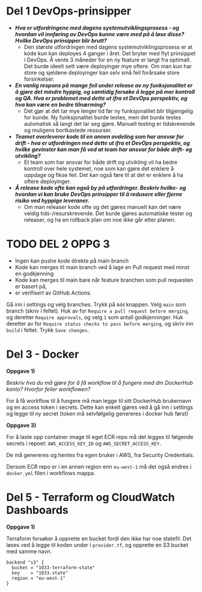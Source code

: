 # Del 1 DevOps-prinsipper

* _**Hva er utfordringene med dagens systemutviklingsprosess - og hvordan vil innføring av DevOps kunne være med på å løse disse? Hvilke DevOps prinsipper blir brutt?**_
  * Den største utfordringen med dagens systemutviklingsprosess er at kode kun kan deployes 4 ganger i året. Det bryter med flyt prinsippet i DevOps. Å vente 3 måneder for en ny feature er langt fra optimalt. Det burde ideelt sett være deployinger mye oftere. Om man kun har store og sjeldene deployinger kan selv små feil forårsake store forsinkelser.
* _**En vanlig respons på mange feil under release av ny funksjonalitet er å gjøre det mindre hyppig, og samtidig forsøke å legge på mer kontroll og QA. Hva er problemet med dette ut ifra et DevOps perspektiv, og hva kan være en bedre tilnærming?**_
  * Det gjør at det tar mye lenger tid før ny funksjonalitet blir tilgjengelig for kunde. Ny funksjonalitet burde testes, men det burde testes automatisk så langt det lar seg gjøre. Manuell testing er tidskrevende og muligens bortkastede ressurser.
* _**Teamet overleverer kode til en annen avdeling som har ansvar for drift - hva er utfordringen med dette ut ifra et DevOps perspektiv, og hvilke gevinster kan man få ved at team har ansvar for både drift- og utvikling?**_
  * Et team som har ansvar for både drift og utvikling vil ha bedre kontroll over hele systemet, noe som kan gjøre det enklere å oppdage og fikse feil. Det kan også føre til at det er enklere å ha oftere deployinger.
* _**Å release kode ofte kan også by på utfordringer. Beskriv hvilke- og hvordan vi kan bruke DevOps prinsipper til å redusere eller fjerne risiko ved hyppige leveraner.**_
  * Om man releaser kode ofte og det gjøres manuelt kan det være veldig tids-/resurskrevende. Det burde gjøres automatiske tester og releaser, og ha en rollback plan om noe ikke går etter planen.

# TODO DEL 2 OPPG 3
* Ingen kan pushe kode direkte på main branch
* Kode kan merges til main branch ved å lage en Pull request med minst en godkjenning
* Kode kan merges til main bare når feature branchen som pull requesten er basert på,
* er verifisert av GitHub Actions.

Gå inn i settings og velg branches. Trykk på `Add` knappen. Velg `main` som branch (skriv i feltet). Huk av for `Require a pull request before merging`, og deretter `Require approvals`, og velg `1` som antall godkjenninger. Huk deretter av for `Require status checks to pass before merging`, og skriv inn `build` i feltet. Trykk `Save changes`.

# Del 3 - Docker
**Oppgave 1)**

_Beskriv hva du må gjøre for å få workflow til å fungere med din DockerHub konto? Hvorfor feiler workflowen?_

For å få workflow til å fungere må man legge til sitt DockerHub brukernavn og en access token i secrets. Dette kan enkelt gjøres ved å gå inn i settings og legge til ny secret (token må selvfølgelig genereres i docker hub først)

**Oppgave 3)**

For å laste opp container image til eget ECR repo må det legges til følgende secrets i repoet:
`AWS_ACCESS_KEY_ID` og `AWS_SECRET_ACCESS_KEY`. 

De må genereres og hentes fra egen bruker i AWS, fra Security Credentials.

Dersom ECR repo er i en annen region enn `eu-west-1` må det også endres i `docker.yml` filen i workflows mappa.

# Del 5 - Terraform og CloudWatch Dashboards

**Oppgave 1)**

Terraform forsøker å opprette en bucket fordi den ikke har noe statefil. Det løses ved å legge til koden under i `provider.tf`, og opprette en S3 bucket med samme navn.

```
backend "s3" {
  bucket = "1033-terraform-state"
  key    = "1033.state"
  region = "eu-west-1"
}
```
